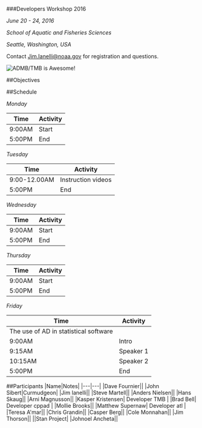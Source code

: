 ###Developers Workshop 2016

*June 20 - 24, 2016*

*School of Aquatic and Fisheries Sciences*

*Seattle, Washington, USA*

Contact Jim.Ianelli@noaa.gov for registration and questions.

![ADMB/TMB is Awesome!](http://cdn.collider.com/wp-content/uploads/2015/04/star-wars-7-force-awakens-r2d2-bb8-600x600.jpeg "jpeg")

##Objectives

##Schedule

_Monday_

|Time|Activity|
|---|---|
|9:00AM|Start|
|5:00PM|End|

_Tuesday_

|Time|Activity|
|---|---|
|9:00-12.00AM|Instruction videos|
|5:00PM|End|

_Wednesday_

|Time|Activity|
|---|---|
|9:00AM|Start|
|5:00PM|End|

_Thursday_

|Time|Activity|
|---|---|
|9:00AM|Start|
|5:00PM|End|

_Friday_

|Time|Activity|
|---|---|
|The use of AD in statistical software|
|9:00AM|Intro|
|9:15AM|Speaker 1|
|10:15AM|Speaker 2|
|5:00PM|End|

##Participants
|Name|Notes|
|---|---|
|Dave Fournier||
|John Sibert|Curmudgeon|
|Jim Ianelli||
|Steve Martell||
|Anders Nielsen||
|Hans Skaug||
|Arni Magnusson||
|Kasper Kristensen| Developer TMB | 
|Brad Bell| Developer cppad |
|Mollie Brooks||
|Matthew Supernaw| Developer atl |
|Teresa A'mar||
|Chris Grandin||
|Casper Berg||
|Cole Monnahan||
|Jim Thorson||
||Stan Project|
|Johnoel Ancheta||
